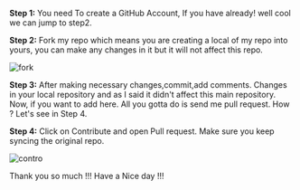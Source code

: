  **Step 1:** You need To create a GitHub Account, If you have already! well cool we can jump to step2.
 
 **Step 2:** Fork my repo which means you are creating a local of my repo into yours, you can make any changes in it but it will not affect this repo.

   ![fork](https://user-images.githubusercontent.com/98898049/197362503-6d346e2e-3320-45de-b6d3-185cd31fa155.png)
             
 **Step 3:** After making necessary changes,commit,add comments. Changes in your local repository and as I said it didn't affect this main repository.
 Now, if you want to add here. All you gotta do is send me pull request.  How ? Let's see in Step 4.
 
 **Step 4:** Click on Contribute and open Pull request. Make sure you keep syncing the original repo.
 
 ![contro](https://user-images.githubusercontent.com/98898049/197362847-b4988208-a3f0-4aae-a904-781b2281ae92.png)
 
Thank you so much !!! Have a Nice day !!!


